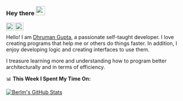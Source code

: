 ### Hey there <img src="https://media.giphy.com/media/hvRJCLFzcasrR4ia7z/giphy.gif" width="25px">

<a href="https://itch.io/profile/berlm">
  <img align="left" alt="Berlm's Itch" width="22px" src="https://raw.githubusercontent.com/peterthehan/peterthehan/master/assets/discord.svg" />
</a>
<a href="mailto:ceo@berlm.me">
  <img align="left" alt="Email Berlm" width="22px" src="https://raw.githubusercontent.com/peterthehan/peterthehan/master/assets/twitter.svg" />
</a>

<br/>

Hello! I am [Dhruman Gupta](https://berlm.me/), a passionate self-taught developer. I love creating programs that help me or others do things faster. In addition, I enjoy developing logic and creating interfaces to use them.  

I treasure learning more and understanding how to program better architecturally and in terms of efficiency.

📊 **This Week I Spent My Time On:**
<!--START_SECTION:waka-->
<!--END_SECTION:waka-->

[![Berlm's GitHub Stats](https://github-readme-stats.vercel.app/api?username=dhrumanberlm&theme=gotham&show_icons=true&count_private=true)](https://berlm.me)
